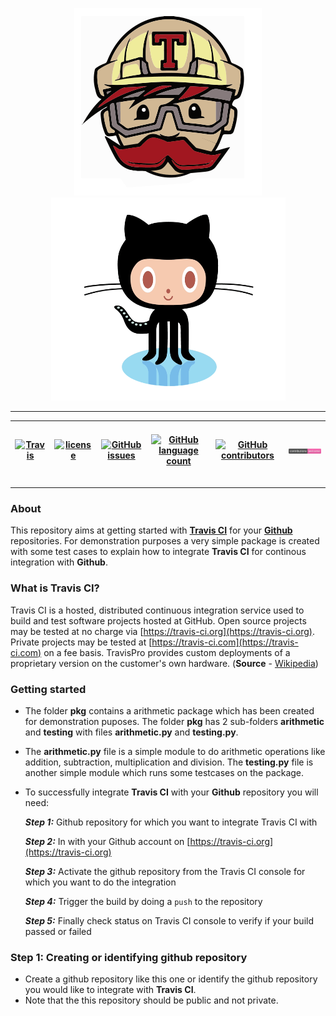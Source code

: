 <p align="center"><img src="/misc/travis-ci.gif"><img src="/misc/github.gif" height=325 width=375></p>

---
 
 
| &nbsp;[![Travis](https://img.shields.io/travis/ajaymache/travis-ci-with-github.svg)](https://travis-ci.org/ajaymache/travis-ci-with-github)&nbsp;&nbsp; | &nbsp;&nbsp;[![license](https://img.shields.io/github/license/ajaymache/travis-ci-with-github.svg)](https://opensource.org/licenses/MIT)&nbsp;&nbsp; | &nbsp;&nbsp;[![GitHub issues](https://img.shields.io/github/issues/ajaymache/travis-ci-with-github.svg?colorB=DAA520)](https://github.com/ajaymache/travis-ci-with-github/issues)&nbsp;&nbsp; | &nbsp;&nbsp;[![GitHub language count](https://img.shields.io/github/languages/count/ajaymache/travis-ci-with-github.svg?colorB=ff5733)](https://github.com/ajaymache/travis-ci-with-github)&nbsp;&nbsp; | &nbsp;&nbsp;[![GitHub contributors](https://img.shields.io/github/contributors/ajaymache/travis-ci-with-github.svg?colorB=008080)](https://GitHub.com/ajaymache/travis-ci-with-github/graphs/contributors/)&nbsp;&nbsp; | &nbsp;&nbsp;![Contributions](/shields/contributions.svg)&nbsp;&nbsp; |
|-------|---------|---------|---------|---------|---------|

---

### About
This repository aims at getting started with **[Travis CI](https://travis-ci.org)** for your **[Github](https://github.com)** repositories. For demonstration purposes a very simple package is created with some test cases to explain how to integrate **Travis CI** for continous integration with **Github**.

### What is Travis CI?
Travis CI is a hosted, distributed continuous integration service used to build and test software projects hosted at GitHub.
Open source projects may be tested at no charge via [https://travis-ci.org](https://travis-ci.org). Private projects may be tested at [https://travis-ci.com](https://travis-ci.com) on a fee basis. TravisPro provides custom deployments of a proprietary version on the customer's own hardware. (**Source** - [Wikipedia](https://en.wikipedia.org/wiki/Travis_CI))

### Getting started
- The folder **pkg** contains a arithmetic package which has been created for demonstration puposes. The folder **pkg** has 2 sub-folders **arithmetic** and **testing** with files **arithmetic.py** and **testing.py**.
- The **arithmetic.py** file is a simple module to do arithmetic operations like addition, subtraction, multiplication and division. The **testing.py** file is another simple module which runs some testcases on the package.
- To successfully integrate **Travis CI** with your **Github** repository you will need:

  **_Step 1:_** Github repository for which you want to integrate Travis CI with
  
  **_Step 2:_** In with your Github account on [https://travis-ci.org](https://travis-ci.org)
    
    **_Step 3:_** Activate the github repository from the Travis CI console for which you want to do the integration
    
    **_Step 4:_** Trigger the build by doing a ```push``` to the repository
    
    **_Step 5:_** Finally check status on Travis CI console to verify if your build passed or failed
    
### Step 1: Creating or identifying github repository
- Create a github repository like this one or identify the github repository you would like to integrate with **Travis CI**.
- Note that the this repository should be public and not private.
